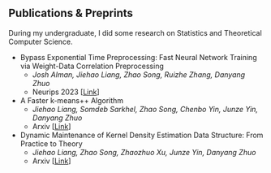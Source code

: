 

## Publications & Preprints
During my undergraduate, I did some research on Statistics and Theoretical Computer Science.
* Bypass Exponential Time Preprocessing: Fast Neural Network Training via Weight-Data Correlation Preprocessing
  - *Josh Alman, Jiehao Liang, Zhao Song, Ruizhe Zhang, Danyang Zhuo*
  - Neurips 2023 [[Link]()]
* A Faster k-means++ Algorithm
  - *Jiehao Liang, Somdeb Sarkhel, Zhao Song, Chenbo Yin, Junze Yin, Danyang Zhuo*
  - Arxiv [[Link]()]
* Dynamic Maintenance of Kernel Density Estimation Data Structure: From Practice to Theory
  - *Jiehao Liang, Zhao Song, Zhaozhuo Xu, Junze Yin, Danyang Zhuo*
  - Arxiv [[Link]()]
